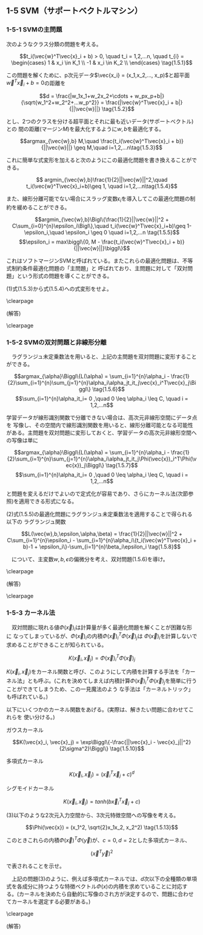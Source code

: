 ## 1-5 SVM（サポートベクトルマシン）

### 1-5-1 SVMの主問題

次のようなクラス分類の問題を考える。

$$t_i(\vec{w}^T\vec{x}_i + b) > 0, \quad t_i = 1,2,...n, \quad t_{i} =
        \begin{cases}
            1 & x_i \in K_1 \\
            -1 & x_i \in K_2 \\
        \end{cases} \tag{1.5.1}$$

この問題を解くために、p次元データ$\vec{x_i} = (x_1,x_2,..., x_p)$と超平面$\vec{w}^T\vec{x}_i + b = 0$の距離を

$$d = \frac{|w_1x_1+w_2x_2+\cdots + w_px_p+b|}{\sqrt{w_1^2+w_2^2+...w_p^2}} = \frac{|\vec{w}^T\vec{x}_i + b|}{||\vec{w}||} \tag{1.5.2}$$


とし、2つのクラスを分ける超平面とそれに最も近いデータ(サポートベクトル)との
間の距離(マージン$M$)を最大化するように$w,b$を最適化する。

$$argmax_{\vec{w},b} M,\quad \frac{t_i(\vec{w}^T\vec{x}_i + b)}{||\vec{w}||} \geq M,\quad i=1,2,...n\tag{1.5.3}$$

これに簡単な式変形を加えると次のようにこの最適化問題を書き換えることができる。

$$ argmin_{\vec{w},b}\frac{1}{2}||\vec{w}||^2,\quad t_i(\vec{w}^T\vec{x}_i+b)\geq 1, \quad i=1,2,...n\tag{1.5.4}$$

また、線形分離可能でない場合にスラッグ変数$\epsilon_i$を導入してこの最適化問題の制約を緩めることができる。

$$argmin_{\vec{w},b}\Bigl\{\frac{1}{2}||\vec{w}||^2 + C\sum_{i=0}^{n}\epsilon_i\Bigl\},\quad t_i(\vec{w}^T\vec{x}_i+b)\geq 1-\epsilon_i,\quad \epsilon_i \geq 0 \quad i=1,2,...n \tag{1.5.5}$$
$$\epsilon_i = max\biggl\{0, M - \frac{t_i(\vec{w}^T\vec{x}_i + b)}{||\vec{w}||}\biggl\}$$

これはソフトマージンSVMと呼ばれている。またこれらの最適化問題は、不等式制約条件最適化問題の「主問題」と
呼ばれており、主問題に対して「双対問題」という形式の問題を導くことができる。

(1)式(1.5.3)から式(1.5.4)への式変形をせよ。

\clearpage

(解答)

\clearpage

### 1-5-2 SVMの双対問題と非線形分離

　ラグランジュ未定乗数法を用いると、上記の主問題を双対問題に変形することができる。

$$argmax_{\alpha}\Biggl\{L(\alpha) = \sum_{i=1}^{n}\alpha_i - \frac{1}{2}\sum_{i=1}^{n}\sum_{j=1}^{n}\alpha_i\alpha_jt_it_j\vec{x}_i^T\vec{x}_j\Biggl\} \tag{1.5.6}$$
$$\sum_{i=1}^{n}\alpha_it_i= 0 ,\quad 0 \leq \alpha_i \leq C, \quad i = 1,2,...n$$

学習データが線形識別関数で分離できない場合は、高次元非線形空間にデータ点を
写像し、その空間内で線形識別関数を用いると、線形分離可能となる可能性がある。主問題を双対問題に変形しておくと、学習データの高次元非線形空間への写像は単に

$$argmax_{\alpha}\Biggl\{L(\alpha) = \sum_{i=1}^{n}\alpha_i - \frac{1}{2}\sum_{i=1}^{n}\sum_{j=1}^{n}\alpha_i\alpha_jt_it_j\Phi(\vec{x})_i^T\Phi(\vec{x})_j\Biggl\} \tag{1.5.7}$$
$$\sum_{i=1}^{n}\alpha_it_i= 0 ,\quad 0 \leq \alpha_i \leq C, \quad i = 1,2,...n$$

と問題を変えるだけでよいので定式化が容易であり、さらにカーネル法(次節参照)を適用できる形式になる。

(2)式(1.5.5)の最適化問題にラグランジュ未定乗数法を適用することで得られる以下の
ラグランジュ関数

$$L(\vec{w},b,\epsilon,\alpha,\beta) = \frac{1}{2}||\vec{w}||^2 + C\sum_{i=1}^{n}\epsilon_i - \sum_{i=1}^{n}\alpha_i\{t_i(\vec{w}^T\vec{x}_i + b)-1 + \epsilon_i\}-\sum_{i=1}^{n}\beta_i\epsilon_i \tag{1.5.8}$$

　について、主変数$w,b,\epsilon$の偏微分を考え、双対問題(1.5.6)を導け。

\clearpage

(解答)

\clearpage

### 1-5-3 カーネル法

　双対問題に現れる値$\Phi(\vec{x})_i$は計算量が多く最適化問題を解くことが困難な形に
なってしまっているが、$\Phi(\vec{x})_i$の内積$\Phi(\vec{x})_i^T\Phi(\vec{x})_j$は
$\Phi(\vec{x})_i$を計算しないで求めることができることが知られている。

$$K(\vec{x}_i, \vec{x}_j) = \Phi(\vec{x})_i^T\Phi(\vec{x})_j \tag{1.5.9}$$

$K(\vec{x}_i, \vec{x}_j)$をカーネル関数と呼び、このようにして内積を計算する手法を「カーネル法」とも呼ぶ。(これを決めてしまえば内積計算$\Phi(\vec{x})_i^T\Phi(\vec{x})_j$を簡単に行うことができてしまうため、この一見魔法のよう
な手法は「カーネルトリック」も呼ばれている。)

以下にいくつかのカーネル関数をあげる。(実際は、解きたい問題に合わせてこれらを
使い分ける。)

ガウスカーネル

$$K(\vec{x}_i, \vec{x}_j) = \exp\Biggl\{-\frac{||\vec{x}_i - \vec{x}_j||^2}{2\sigma^2}\Biggl\} \tag{1.5.10}$$

多項式カーネル

$$K(\vec{x}_i, \vec{x}_j) = (\vec{x}_i^T\vec{x}_j + c)^d \tag{1.5.11}$$

シグモイドカーネル

$$K(\vec{x}_i, \vec{x}_j) = tanh(b\vec{x}_i^T\vec{x}_j + c) \tag{1.5.12}$$

(3)以下のような2次元入力空間から、3次元特徴空間への写像を考える。

$$\Phi(\vec{x}) = (x_1^2, \sqrt{2}x_1x_2, x_2^2) \tag{1.5.13}$$

このときこれらの内積$\Phi(\vec{x})^T\Phi(\vec{y})$が、$c=0,d=2$とした多項式カーネル、

$$(\vec{x}^T\vec{y})^2 \tag{1.5.14}$$

で表されることを示せ。

　上記の問題(3)のように、例えば多項式カーネルでは、$d$次以下の全種類の単項式を各成分に持つような特徴ベクトル$\Phi(x)$の内積を求めていることに対応する。(カーネルを決めたら自動的に写像のされ方が決定するので、問題に合わせてカーネルを選定する必要がある。)

\clearpage

(解答)